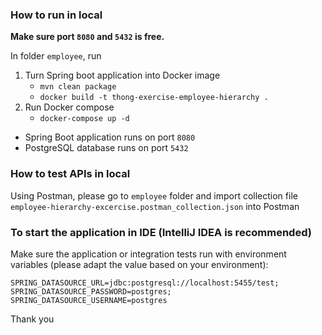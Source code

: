 ### How to run in local
**Make sure port `8080` and `5432` is free.**

In folder `employee`, run
1. Turn Spring boot application into Docker image
   - `mvn clean package`
   - `docker build -t thong-exercise-employee-hierarchy .`
2. Run Docker compose 
   - `docker-compose up -d`

- Spring Boot application runs on port `8080`
- PostgreSQL database runs on port `5432`

### How to test APIs in local
Using Postman, please go to `employee` folder and import collection file `employee-hierarchy-excercise.postman_collection.json` into Postman

### To start the application in IDE (IntelliJ IDEA is recommended)
Make sure the application or integration tests run with environment variables (please adapt the value based on your environment):
```
SPRING_DATASOURCE_URL=jdbc:postgresql://localhost:5455/test;
SPRING_DATASOURCE_PASSWORD=postgres;
SPRING_DATASOURCE_USERNAME=postgres
```

Thank you